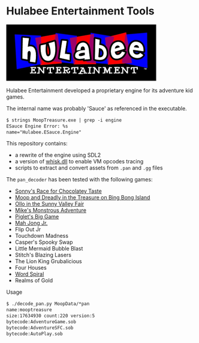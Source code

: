 
# Hulabee Entertainment Tools

![Hulabee Logo](hulabee_400.png)

Hulabee Entertainment developed a proprietary engine for its adventure kid games.

The internal name was probably 'Sauce' as referenced in the executable.

```
$ strings MoopTreasure.exe | grep -i engine
ESauce Engine Error: %s
name="Hulabee.ESauce.Engine"
```

This repository contains:

* a rewrite of the engine using SDL2
* a version of [whisk.dll](https://www.dropbox.com/s/pey60eh8rnqftnm/whisk.dll?dl=0) to enable VM opcodes tracing
* scripts to extract and convert assets from `.pan` and `.gg` files

The `pan_decoder` has been tested with the following games:

* [Sonny's Race for Chocolatey Taste](http://www.mobygames.com/game/sonnys-race-for-chocolatey-taste)
* [Moop and Dreadly in the Treasure on Bing Bong Island](http://www.mobygames.com/game/moop-and-dreadly-in-the-treasure-on-bing-bong-island)
* [Ollo in the Sunny Valley Fair](http://www.mobygames.com/game/ollo-in-the-sunny-valley-fair)
* [Mike's Monstrous Adventure](http://www.mobygames.com/game/mikes-monstrous-adventure)
* [Piglet's Big Game](http://www.mobygames.com/game/piglets-big-game)
* [Mah Jong Jr.](http://www.mobygames.com/game/mah-jong-jr)
* Flip Out Jr
* Touchdown Madness
* Casper's Spooky Swap
* Little Mermaid Bubble Blast
* Stitch's Blazing Lasers
* The Lion King Grubalicious
* Four Houses
* [Word Spiral](https://www.mobygames.com/game/182441/word-spiral/)
* Realms of Gold

Usage
```
$ ./decode_pan.py MoopData/*pan
name:mooptreasure
size:17634930 count:220 version:5
bytecode:AdventureGame.sob
bytecode:AdventureSFC.sob
bytecode:AutoPlay.sob
```
